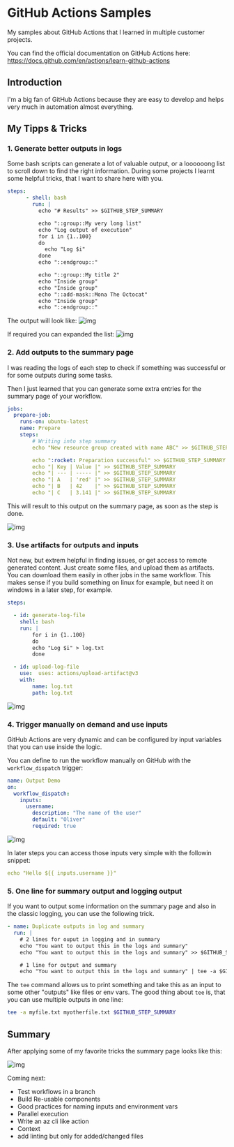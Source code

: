 # GitHub Actions Samples

My samples about GitHub Actions that I learned in multiple customer projects.

You can find the official documentation on GitHub Actions here: <https://docs.github.com/en/actions/learn-github-actions>

## Introduction

I'm a big fan of GitHub Actions because they are easy to develop and helps very much in automation almost everything.

## My Tipps & Tricks

### 1. Generate better outputs in logs

Some bash scripts can generate a lot of valuable output, or a loooooong list to scroll down to find the right information. During some projects I learnt some helpful tricks, that I want to share here with you.

```yaml
steps:
      - shell: bash
        run: |
          echo "# Results" >> $GITHUB_STEP_SUMMARY

          echo "::group::My very long list"
          echo "Log output of execution"
          for i in {1..100}
          do
            echo "Log $i"
          done
          echo "::endgroup::"

          echo "::group::My title 2"
          echo "Inside group"
          echo "Inside group"
          echo "::add-mask::Mona The Octocat"
          echo "Inside group"
          echo "::endgroup::"
```

The output will look like:
![img](media/improved_logging.png)

If required you can expanded the list:
![img](media/improved_logging_expanded.png)


### 2. Add outputs to the summary page

I was reading the logs of each step to check if something was successful or for some outputs during some tasks.

Then I just learned that you can generate some extra entries for the summary page of your workflow.

```yaml
jobs:
  prepare-job:
    runs-on: ubuntu-latest
    name: Prepare
    steps:
        # Writing into step summary
        echo "New resource group created with name ABC" >> $GITHUB_STEP_SUMMARY

        echo ":rocket: Preparation successful" >> $GITHUB_STEP_SUMMARY
        echo "| Key | Value |" >> $GITHUB_STEP_SUMMARY
        echo "| --- | ----- |" >> $GITHUB_STEP_SUMMARY
        echo "| A   | 'red' |" >> $GITHUB_STEP_SUMMARY
        echo "| B   | 42    |" >> $GITHUB_STEP_SUMMARY
        echo "| C   | 3.141 |" >> $GITHUB_STEP_SUMMARY
```

This will result to this output on the summary page, as soon as the step is done.

![img](media/step_summary.png)

### 3. Use artifacts for outputs and inputs

Not new, but extrem helpful in finding issues, or get access to remote generated content. Just create some files, and upload them as artifacts. You can download them easily in other jobs in the same workflow. This makes sense if you build something on linux for example, but need it on windows in a later step, for example.

```yaml
steps:

  - id: generate-log-file
    shell: bash
    run: |
        for i in {1..100}
        do
        echo "Log $i" > log.txt
        done

  - id: upload-log-file
    use:  uses: actions/upload-artifact@v3
    with:
        name: log.txt
        path: log.txt
```

![img](media/artifacts.png)

### 4. Trigger manually on demand and use inputs

GitHub Actions are very dynamic and can be configured by input variables that you can use inside the logic.

You can define to run the workflow manually on GitHub with the `workflow_dispatch` trigger:

```yaml
name: Output Demo
on:
  workflow_dispatch:
    inputs:
      username:
        description: "The name of the user"
        default: "Oliver"
        required: true
```


![img](media/inputs.png)

In later steps you can access those inputs very simple with the followin snippet:

```yaml
echo "Hello ${{ inputs.username }}"
```

### 5. One line for summary output and logging output

If you want to output some information on the summary page and also in the classic logging, you can use the following trick.

```yaml
- name: Duplicate outputs in log and summary
  run: |
    # 2 lines for ouput in logging and in summary
    echo "You want to output this in the logs and summary"
    echo "You want to output this in the logs and summary" >> $GITHUB_STEP_SUMMARY

    # 1 line for output and summary
    echo "You want to output this in the logs and summary" | tee -a $GITHUB_STEP_SUMMARY
```

The `tee` command allows us to print something and take this as an input to some other "outputs" like files or env vars.
The good thing about `tee` is, that you can use multiple outputs in one line:

```bash
tee -a myfile.txt myotherfile.txt $GITHUB_STEP_SUMMARY
```

## Summary

After applying some of my favorite tricks the summary page looks like this:

![img](media/full_summary.png)


Coming next:
- Test workflows in a branch
- Build Re-usable components
- Good practices for naming inputs and environment vars
- Parallel execution
- Write an az cli like action
- Context
- add linting but only for added/changed files
